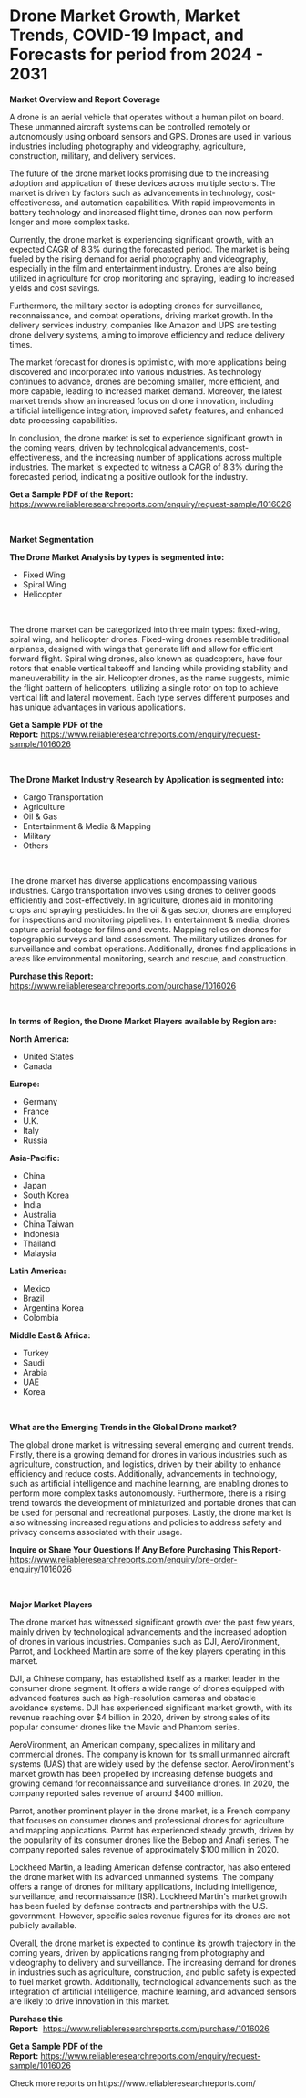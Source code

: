 <p><h1>Drone Market Growth, Market Trends, COVID-19 Impact, and Forecasts for period from 2024 - 2031</h1></p><p><strong>Market Overview and Report Coverage</strong></p>
<p><p>A drone is an aerial vehicle that operates without a human pilot on board. These unmanned aircraft systems can be controlled remotely or autonomously using onboard sensors and GPS. Drones are used in various industries including photography and videography, agriculture, construction, military, and delivery services.</p><p>The future of the drone market looks promising due to the increasing adoption and application of these devices across multiple sectors. The market is driven by factors such as advancements in technology, cost-effectiveness, and automation capabilities. With rapid improvements in battery technology and increased flight time, drones can now perform longer and more complex tasks.</p><p>Currently, the drone market is experiencing significant growth, with an expected CAGR of 8.3% during the forecasted period. The market is being fueled by the rising demand for aerial photography and videography, especially in the film and entertainment industry. Drones are also being utilized in agriculture for crop monitoring and spraying, leading to increased yields and cost savings.</p><p>Furthermore, the military sector is adopting drones for surveillance, reconnaissance, and combat operations, driving market growth. In the delivery services industry, companies like Amazon and UPS are testing drone delivery systems, aiming to improve efficiency and reduce delivery times.</p><p>The market forecast for drones is optimistic, with more applications being discovered and incorporated into various industries. As technology continues to advance, drones are becoming smaller, more efficient, and more capable, leading to increased market demand. Moreover, the latest market trends show an increased focus on drone innovation, including artificial intelligence integration, improved safety features, and enhanced data processing capabilities.</p><p>In conclusion, the drone market is set to experience significant growth in the coming years, driven by technological advancements, cost-effectiveness, and the increasing number of applications across multiple industries. The market is expected to witness a CAGR of 8.3% during the forecasted period, indicating a positive outlook for the industry.</p></p>
<p><strong>Get a Sample PDF of the Report:</strong> <a href="https://www.reliableresearchreports.com/enquiry/request-sample/1016026">https://www.reliableresearchreports.com/enquiry/request-sample/1016026</a></p>
<p>&nbsp;</p>
<p><strong>Market Segmentation</strong></p>
<p><strong>The Drone Market Analysis by types is segmented into:</strong></p>
<p><ul><li>Fixed Wing</li><li>Spiral Wing</li><li>Helicopter</li></ul></p>
<p>&nbsp;</p>
<p><p>The drone market can be categorized into three main types: fixed-wing, spiral wing, and helicopter drones. Fixed-wing drones resemble traditional airplanes, designed with wings that generate lift and allow for efficient forward flight. Spiral wing drones, also known as quadcopters, have four rotors that enable vertical takeoff and landing while providing stability and maneuverability in the air. Helicopter drones, as the name suggests, mimic the flight pattern of helicopters, utilizing a single rotor on top to achieve vertical lift and lateral movement. Each type serves different purposes and has unique advantages in various applications.</p></p>
<p><strong>Get a Sample PDF of the Report:</strong>&nbsp;<a href="https://www.reliableresearchreports.com/enquiry/request-sample/1016026">https://www.reliableresearchreports.com/enquiry/request-sample/1016026</a></p>
<p>&nbsp;</p>
<p><strong>The Drone Market Industry Research by Application is segmented into:</strong></p>
<p><ul><li>Cargo Transportation</li><li>Agriculture</li><li>Oil & Gas</li><li>Entertainment & Media & Mapping</li><li>Military</li><li>Others</li></ul></p>
<p>&nbsp;</p>
<p><p>The drone market has diverse applications encompassing various industries. Cargo transportation involves using drones to deliver goods efficiently and cost-effectively. In agriculture, drones aid in monitoring crops and spraying pesticides. In the oil & gas sector, drones are employed for inspections and monitoring pipelines. In entertainment & media, drones capture aerial footage for films and events. Mapping relies on drones for topographic surveys and land assessment. The military utilizes drones for surveillance and combat operations. Additionally, drones find applications in areas like environmental monitoring, search and rescue, and construction.</p></p>
<p><strong>Purchase this Report:</strong>&nbsp; <a href="https://www.reliableresearchreports.com/purchase/1016026">https://www.reliableresearchreports.com/purchase/1016026</a></p>
<p>&nbsp;</p>
<p><strong>In terms of Region, the Drone Market Players available by Region are:</strong></p>
<p>
    <p> <strong> North America: </strong>
        <ul>
            <li>United States</li>
            <li>Canada</li>
        </ul>
        </p> 
    <p> <strong> Europe: </strong>
        <ul>
            <li>Germany</li>
            <li>France</li>
            <li>U.K.</li>
            <li>Italy</li>
            <li>Russia</li>
        </ul>
        </p> 
    <p> <strong> Asia-Pacific: </strong>
        <ul>
            <li>China</li>
            <li>Japan</li>
            <li>South Korea</li>
            <li>India</li>
            <li>Australia</li>
            <li>China Taiwan</li>
            <li>Indonesia</li>
            <li>Thailand</li>
            <li>Malaysia</li>
        </ul>
        </p> 
    <p> <strong> Latin America: </strong>
        <ul>
            <li>Mexico</li>
            <li>Brazil</li>
            <li>Argentina Korea</li>
            <li>Colombia</li>
        </ul>
        </p> 
    <p> <strong> Middle East & Africa: </strong>
        <ul>
            <li>Turkey</li>
            <li>Saudi</li>
            <li>Arabia</li>
            <li>UAE</li>
            <li>Korea</li>
        </ul>
    </p>
    </p>
<p>&nbsp;</p>
<p><strong>What are the Emerging Trends in the Global Drone market?</strong></p>
<p><p>The global drone market is witnessing several emerging and current trends. Firstly, there is a growing demand for drones in various industries such as agriculture, construction, and logistics, driven by their ability to enhance efficiency and reduce costs. Additionally, advancements in technology, such as artificial intelligence and machine learning, are enabling drones to perform more complex tasks autonomously. Furthermore, there is a rising trend towards the development of miniaturized and portable drones that can be used for personal and recreational purposes. Lastly, the drone market is also witnessing increased regulations and policies to address safety and privacy concerns associated with their usage.</p></p>
<p><strong>Inquire or Share Your Questions If Any Before Purchasing This Report</strong>- <a href="https://www.reliableresearchreports.com/enquiry/pre-order-enquiry/1016026">https://www.reliableresearchreports.com/enquiry/pre-order-enquiry/1016026</a></p>
<p>&nbsp;</p>
<p><strong>Major Market Players</strong></p>
<p><p>The drone market has witnessed significant growth over the past few years, mainly driven by technological advancements and the increased adoption of drones in various industries. Companies such as DJI, AeroVironment, Parrot, and Lockheed Martin are some of the key players operating in this market.</p><p>DJI, a Chinese company, has established itself as a market leader in the consumer drone segment. It offers a wide range of drones equipped with advanced features such as high-resolution cameras and obstacle avoidance systems. DJI has experienced significant market growth, with its revenue reaching over $4 billion in 2020, driven by strong sales of its popular consumer drones like the Mavic and Phantom series.</p><p>AeroVironment, an American company, specializes in military and commercial drones. The company is known for its small unmanned aircraft systems (UAS) that are widely used by the defense sector. AeroVironment's market growth has been propelled by increasing defense budgets and growing demand for reconnaissance and surveillance drones. In 2020, the company reported sales revenue of around $400 million.</p><p>Parrot, another prominent player in the drone market, is a French company that focuses on consumer drones and professional drones for agriculture and mapping applications. Parrot has experienced steady growth, driven by the popularity of its consumer drones like the Bebop and Anafi series. The company reported sales revenue of approximately $100 million in 2020.</p><p>Lockheed Martin, a leading American defense contractor, has also entered the drone market with its advanced unmanned systems. The company offers a range of drones for military applications, including intelligence, surveillance, and reconnaissance (ISR). Lockheed Martin's market growth has been fueled by defense contracts and partnerships with the U.S. government. However, specific sales revenue figures for its drones are not publicly available.</p><p>Overall, the drone market is expected to continue its growth trajectory in the coming years, driven by applications ranging from photography and videography to delivery and surveillance. The increasing demand for drones in industries such as agriculture, construction, and public safety is expected to fuel market growth. Additionally, technological advancements such as the integration of artificial intelligence, machine learning, and advanced sensors are likely to drive innovation in this market.</p></p>
<p><strong>Purchase this Report:</strong>&nbsp;&nbsp;<a href="https://www.reliableresearchreports.com/purchase/1016026">https://www.reliableresearchreports.com/purchase/1016026</a></p>
<p></p>
<p><strong>Get a Sample PDF of the Report:</strong>&nbsp;<a href="https://www.reliableresearchreports.com/enquiry/request-sample/1016026">https://www.reliableresearchreports.com/enquiry/request-sample/1016026</a></p>
<p>Check more reports on https://www.reliableresearchreports.com/</p>